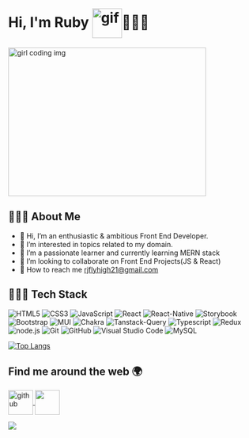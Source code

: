 # Hi, I'm Ruby <img align="center" src="https://i.pinimg.com/originals/b9/37/12/b9371273ae94a946e92074d1b9696680.gif" width="60" height="60" alt="gif">👩🏻‍💻
<img align="center" src="https://miro.medium.com/max/1600/0*K2WLMTExLyida7OR.gif" width="400" height="300" alt="girl coding img" >

## 🤵🏻‍♀️ About Me

- 👋 Hi, I’m an enthusiastic & ambitious Front End Developer.
- 👀 I’m interested in topics related to my domain.
- 🌱 I’m a passionate learner and currently learning MERN stack
- 💞️ I’m looking to collaborate on Front End Projects(JS & React)
- 📩 How to reach me rjflyhigh21@gmail.com

## 👩🏻‍💻  Tech Stack 

![HTML5](https://img.shields.io/badge/html5-%23E34F26.svg?style=for-the-badge&logo=html5&logoColor=white) 
![CSS3](https://img.shields.io/badge/css3-%231572B6.svg?style=for-the-badge&logo=css3&logoColor=white)
![JavaScript](https://img.shields.io/badge/javascript-%23323330.svg?style=for-the-badge&logo=javascript&logoColor=%23F7DF1E)
![React](https://img.shields.io/badge/react-%23323330.svg?style=for-the-badge&logo=react&logoColor=blue)
![React-Native](https://img.shields.io/badge/react-native-%23323330.svg?style=for-the-badge&logo=react-native&logoColor=blue)
![Storybook](https://img.shields.io/badge/storybook-%23323330.svg?style=for-the-badge&logo=storybook&logoColor=pink)
![Bootstrap](https://img.shields.io/badge/bootstrap-%23323330.svg?style=for-the-badge&logo=bootstrap&logoColor=pink)
![MUI](https://img.shields.io/badge/mui-%23323330.svg?style=for-the-badge&logo=mui&logoColor=%23F7DF1E)
![Chakra](https://img.shields.io/badge/chakra-%23323330.svg?style=for-the-badge&logo=chakraui&logoColor=blue)
![Tanstack-Query](https://img.shields.io/badge/tanstack-query-%23323330.svg?style=for-the-badge&logo=tanstack-query&logoColor=%23F7DF1E)
![Typescript](https://img.shields.io/badge/typescript-%23323330.svg?style=for-the-badge&logo=typescript&logoColor=blue)
![Redux](https://img.shields.io/badge/redux-%23323330.svg?style=for-the-badge&logo=redux&logoColor=pink)
![node.js](https://img.shields.io/badge/node.js-%23323330.svg?style=for-the-badge&logo=node.js&logoColor=green)
![Git](https://img.shields.io/badge/git-%23F05033.svg?style=for-the-badge&logo=git&logoColor=white)
![GitHub](https://img.shields.io/badge/github-%23121011.svg?style=for-the-badge&logo=github&logoColor=white)
![Visual Studio Code](https://img.shields.io/badge/Visual%20Studio%20Code-0078d7.svg?style=for-the-badge&logo=visual-studio-code&logoColor=white)
![MySQL](https://img.shields.io/badge/mysql-%2300f.svg?style=for-the-badge&logo=mysql&logoColor=white)

[![Top Langs](https://github-readme-stats.vercel.app/api/top-langs/?username=Ruby-Jain&layout=donut&text_bold=true&include_all_commits=true&theme=tokyonight&card_width=250&show_icons=true&hide=swift&langs_count=7)](https://github.com/Ruby-Jain/github-readme-stats)

## Find me around the web 🌍

<a href="https://github.com/Ruby-Jain"><img align="center" src="https://upload.wikimedia.org/wikipedia/commons/thumb/9/91/Octicons-mark-github.svg/2048px-Octicons-mark-github.svg.png" width="50" height="50" alt="github"> </a>      <a href="https://www.linkedin.com/in/ruby-jain-0032a1144">
        <img align="center" height="50" src="https://user-images.githubusercontent.com/46517096/166973395-19676cd8-f8ec-4abf-83ff-da8243505b82.png"/></a>
<br><div>
        ![](https://komarev.com/ghpvc/?username=mayankchaudhary26&color=brightgreen)    
